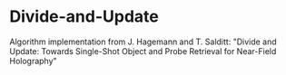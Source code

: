 # Divide-and-Update
Algorithm implementation from J. Hagemann and T. Salditt: "Divide and Update: Towards Single-Shot Object and Probe Retrieval for Near-Field Holography"
